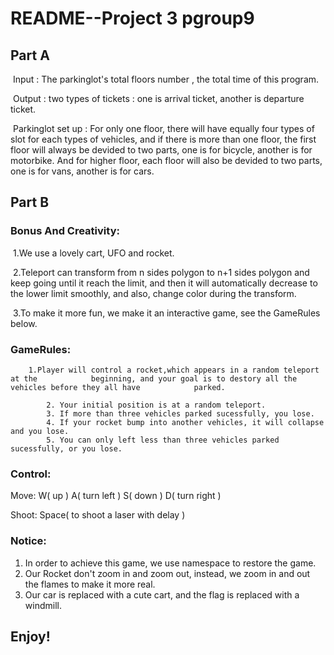 # README--Project 3 pgroup9

## Part A

​		Input : The parkinglot's total floors number , the total time of this program.

​		Output : two types of tickets : one is arrival ticket, another is departure ticket.

​		Parkinglot set up : For only one floor, there will have equally four types of slot for each types of vehicles, and if there is more than one floor, the first floor will always be devided to two parts, one is for bicycle, another is for motorbike. And for higher floor, each floor will also be devided to two parts, one is for vans, another is for cars.

## Part B

### Bonus And Creativity:

​		1.We use a lovely cart, UFO and rocket.

​		2.Teleport can transform from n sides polygon to n+1 sides polygon and keep going until it reach the limit, and then it will automatically decrease to the lower limit smoothly, and also, change color during the transform.

​		3.To make it more fun, we make it an interactive game, see the GameRules below.

### GameRules:

		1.Player will control a rocket,which appears in a random teleport at the 			beginning, and your goal is to destory all the vehicles before they all have 			parked.

     		2. Your initial position is at a random teleport.
     		3. If more than three vehicles parked sucessfully, you lose.
     		4. If your rocket bump into another vehicles, it will collapse and you lose.
     		5. You can only left less than three vehicles parked sucessfully, or you lose.

### Control:

Move: W( up ) A( turn left ) S( down ) D( turn right ) 

Shoot: Space( to shoot a laser with delay ) 

### Notice:

1. In order to achieve this game, we use namespace to restore the game.
2. Our Rocket don't zoom in and zoom out, instead, we zoom in and out the flames to make it more real.
3. Our car is replaced with a cute cart, and the flag is replaced with a windmill.

## Enjoy!
